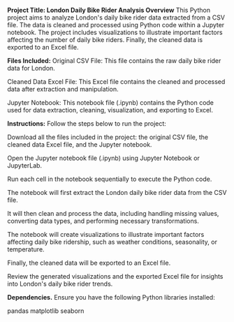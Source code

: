 **Project Title: London Daily Bike Rider Analysis
Overview**
This Python project aims to analyze London's daily bike rider data extracted from a CSV file. The data is cleaned and processed using Python code within a Jupyter notebook. The project includes visualizations to illustrate important factors affecting the number of daily bike riders. Finally, the cleaned data is exported to an Excel file.

**Files Included:**
Original CSV File: This file contains the raw daily bike rider data for London.

Cleaned Data Excel File: This Excel file contains the cleaned and processed data after extraction and manipulation.

Jupyter Notebook: This notebook file (.ipynb) contains the Python code used for data extraction, cleaning, visualization, and exporting to Excel.

**Instructions:**
Follow the steps below to run the project:

Download all the files included in the project: the original CSV file, the cleaned data Excel file, and the Jupyter notebook.

Open the Jupyter notebook file (.ipynb) using Jupyter Notebook or JupyterLab.

Run each cell in the notebook sequentially to execute the Python code.

The notebook will first extract the London daily bike rider data from the CSV file.

It will then clean and process the data, including handling missing values, converting data types, and performing necessary transformations.

The notebook will create visualizations to illustrate important factors affecting daily bike ridership, such as weather conditions, seasonality, or temperature.

Finally, the cleaned data will be exported to an Excel file.

Review the generated visualizations and the exported Excel file for insights into London's daily bike rider trends.

**Dependencies.**
Ensure you have the following Python libraries installed:

pandas
matplotlib
seaborn
